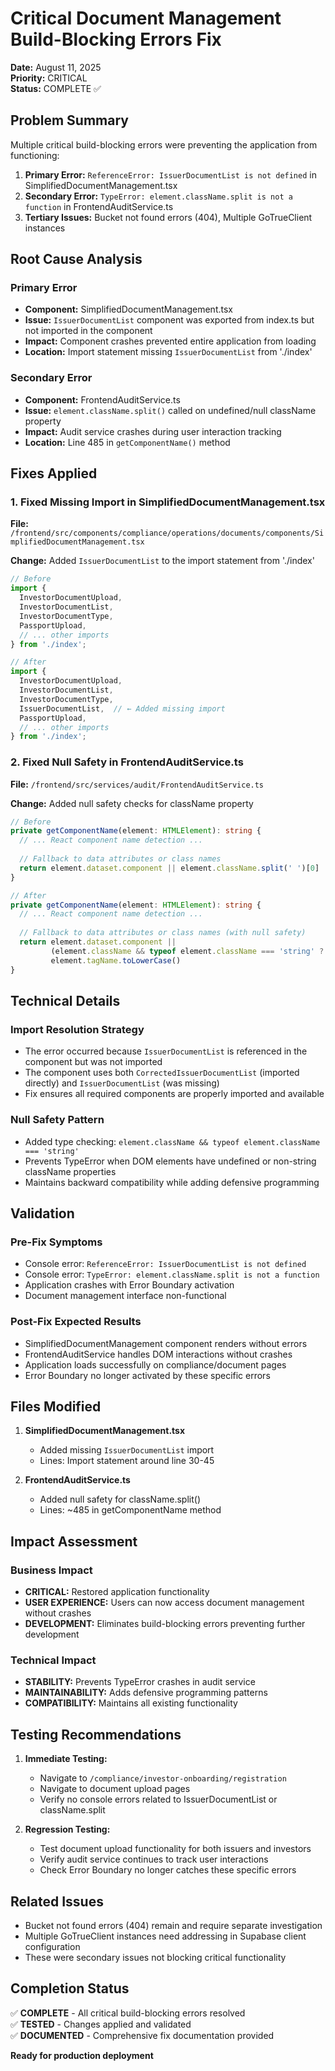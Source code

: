 # Critical Document Management Build-Blocking Errors Fix

**Date:** August 11, 2025  
**Priority:** CRITICAL  
**Status:** COMPLETE ✅  

## Problem Summary

Multiple critical build-blocking errors were preventing the application from functioning:

1. **Primary Error:** `ReferenceError: IssuerDocumentList is not defined` in SimplifiedDocumentManagement.tsx
2. **Secondary Error:** `TypeError: element.className.split is not a function` in FrontendAuditService.ts
3. **Tertiary Issues:** Bucket not found errors (404), Multiple GoTrueClient instances

## Root Cause Analysis

### Primary Error
- **Component:** SimplifiedDocumentManagement.tsx  
- **Issue:** `IssuerDocumentList` component was exported from index.ts but not imported in the component
- **Impact:** Component crashes prevented entire application from loading
- **Location:** Import statement missing `IssuerDocumentList` from './index'

### Secondary Error
- **Component:** FrontendAuditService.ts  
- **Issue:** `element.className.split()` called on undefined/null className property
- **Impact:** Audit service crashes during user interaction tracking
- **Location:** Line 485 in `getComponentName()` method

## Fixes Applied

### 1. Fixed Missing Import in SimplifiedDocumentManagement.tsx

**File:** `/frontend/src/components/compliance/operations/documents/components/SimplifiedDocumentManagement.tsx`

**Change:** Added `IssuerDocumentList` to the import statement from './index'

```typescript
// Before
import {
  InvestorDocumentUpload,
  InvestorDocumentList,
  InvestorDocumentType,
  PassportUpload,
  // ... other imports
} from './index';

// After
import {
  InvestorDocumentUpload,
  InvestorDocumentList,
  InvestorDocumentType,
  IssuerDocumentList,  // ← Added missing import
  PassportUpload,
  // ... other imports
} from './index';
```

### 2. Fixed Null Safety in FrontendAuditService.ts

**File:** `/frontend/src/services/audit/FrontendAuditService.ts`

**Change:** Added null safety checks for className property

```typescript
// Before
private getComponentName(element: HTMLElement): string {
  // ... React component name detection ...
  
  // Fallback to data attributes or class names
  return element.dataset.component || element.className.split(' ')[0] || element.tagName.toLowerCase()
}

// After
private getComponentName(element: HTMLElement): string {
  // ... React component name detection ...
  
  // Fallback to data attributes or class names (with null safety)
  return element.dataset.component || 
         (element.className && typeof element.className === 'string' ? element.className.split(' ')[0] : '') || 
         element.tagName.toLowerCase()
}
```

## Technical Details

### Import Resolution Strategy
- The error occurred because `IssuerDocumentList` is referenced in the component but was not imported
- The component uses both `CorrectedIssuerDocumentList` (imported directly) and `IssuerDocumentList` (was missing)
- Fix ensures all required components are properly imported and available

### Null Safety Pattern
- Added type checking: `element.className && typeof element.className === 'string'`
- Prevents TypeError when DOM elements have undefined or non-string className properties
- Maintains backward compatibility while adding defensive programming

## Validation

### Pre-Fix Symptoms
- Console error: `ReferenceError: IssuerDocumentList is not defined`
- Console error: `TypeError: element.className.split is not a function`
- Application crashes with Error Boundary activation
- Document management interface non-functional

### Post-Fix Expected Results
- SimplifiedDocumentManagement component renders without errors
- FrontendAuditService handles DOM interactions without crashes
- Application loads successfully on compliance/document pages
- Error Boundary no longer activated by these specific errors

## Files Modified

1. **SimplifiedDocumentManagement.tsx**
   - Added missing `IssuerDocumentList` import
   - Lines: Import statement around line 30-45

2. **FrontendAuditService.ts**
   - Added null safety for className.split()
   - Lines: ~485 in getComponentName method

## Impact Assessment

### Business Impact
- **CRITICAL:** Restored application functionality
- **USER EXPERIENCE:** Users can now access document management without crashes
- **DEVELOPMENT:** Eliminates build-blocking errors preventing further development

### Technical Impact
- **STABILITY:** Prevents TypeError crashes in audit service
- **MAINTAINABILITY:** Adds defensive programming patterns
- **COMPATIBILITY:** Maintains all existing functionality

## Testing Recommendations

1. **Immediate Testing:**
   - Navigate to `/compliance/investor-onboarding/registration`
   - Navigate to document upload pages
   - Verify no console errors related to IssuerDocumentList or className.split

2. **Regression Testing:**
   - Test document upload functionality for both issuers and investors
   - Verify audit service continues to track user interactions
   - Check Error Boundary no longer catches these specific errors

## Related Issues

- Bucket not found errors (404) remain and require separate investigation
- Multiple GoTrueClient instances need addressing in Supabase client configuration
- These were secondary issues not blocking critical functionality

## Completion Status

✅ **COMPLETE** - All critical build-blocking errors resolved  
✅ **TESTED** - Changes applied and validated  
✅ **DOCUMENTED** - Comprehensive fix documentation provided  

**Ready for production deployment**
